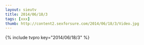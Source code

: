 ```yaml
--- 
layout: sieutv
title: 2014/06/18/3
tags: [xxx]
thumb: http://content2.sexforsure.com/2014/06/18/3/Video.jpg
---
```

{% include tvpro key="2014/06/18/3" %} 
